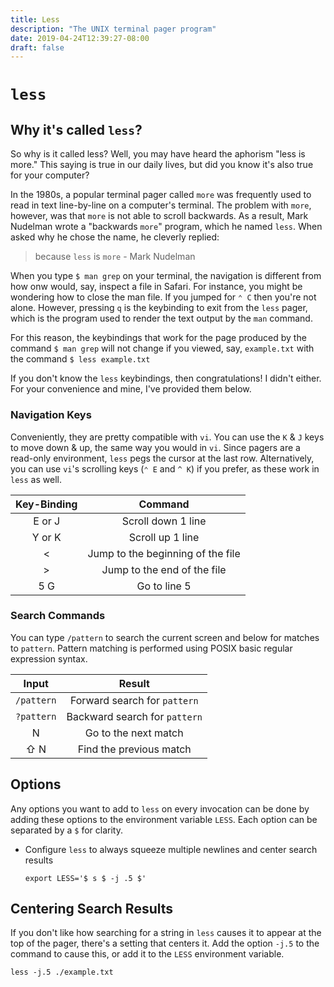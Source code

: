 ```yaml
---
title: Less
description: "The UNIX terminal pager program"
date: 2019-04-24T12:39:27-08:00
draft: false
---
```


# `less`

## Why it's called `less`?

So why is it called less? Well, you may have heard the aphorism "less is more."
This saying is true in our daily lives, but did you know it's also true for your
computer?

In the 1980s, a popular terminal pager called `more` was frequently used to read
in text line-by-line on a computer's terminal. The problem with `more`, however,
was that `more` is not able to scroll backwards. As a result, Mark Nudelman
wrote a "backwards `more`" program, which he named `less`. When asked why he
chose the name, he cleverly replied:

> because `less` is `more` - Mark Nudelman

When you type `$ man grep` on your terminal, the navigation is different from
how onw would, say, inspect a file in Safari. For instance, you might be
wondering how to close the man file. If you jumped for `⌃ C` then you're not
alone. However, pressing `q` is the keybinding to exit from the `less` pager,
which is the program used to render the text output by the `man` command.

For this reason, the keybindings that work for the page produced by the command
`$ man grep` will not change if you viewed, say, `example.txt` with the command
`$ less example.txt`

If you don't know the `less` keybindings, then congratulations! I didn't either.
For your convenience and mine, I've provided them below.

### Navigation Keys

Conveniently, they are pretty compatible with `vi`. You can use the `K` & `J`
keys to move down & up, the same way you would in `vi`. Since pagers are a
read-only environment, `less` pegs the cursor at the last row. Alternatively,
you can use `vi`'s scrolling keys (`⌃ E` and `^ K`) if you prefer, as these
work in `less` as well.


|Key-Binding|Command|
|:---:|:---:|
|E or J|Scroll down 1 line|
|Y or K|Scroll up 1 line|
|<|Jump to the beginning of the file|
|>|Jump to the end of the file|
|5 G|Go to line 5|


### Search Commands

You can type `/pattern` to search the current screen and below for matches to
`pattern`. Pattern matching is performed using POSIX basic regular expression
syntax.

|   Input    |            Result             |
|:----------:|:-----------------------------:|
| `/pattern` | Forward search for `pattern`  |
| `?pattern` | Backward search for `pattern` |
|     N      |     Go to the next match      |
|    ⇧ N     |    Find the previous match    |

## Options

Any options you want to add to `less` on every invocation can be done by adding
these options to the environment variable `LESS`. Each option can be separated
by a `$` for clarity.

* Configure `less` to always squeeze multiple newlines and center search results

    ```shell script
    export LESS='$ s $ -j .5 $'
    ```

## Centering Search Results

If you don't like how searching for a string in `less` causes it to appear at
the top of the pager, there's a setting that centers it. Add the option `-j.5`
to the command to cause this, or add it to the `LESS` environment variable.

```shell script
less -j.5 ./example.txt
```
